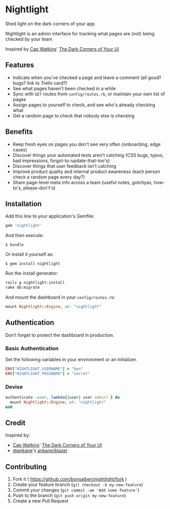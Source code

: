 # Nightlight

Shed light on the dark corners of your app

Nightlight is an admin interface for tracking what pages are (not) being checked by your team

Inspired by [Cap Watkins](https://twitter.com/cap)' [The Dark Corners of Your UI](http://blog.capwatkins.com/dark-corners)

## Features

- Indicate when you've checked a page and leave a comment (all good? bugs? link to Trello card?)
- See what pages haven't been checked in a while
- Sync with `GET` routes from `config/routes.rb`, or maintain your own list of pages
- Assign pages to yourself to check, and see who's already checking what
- Get a random page to check that nobody else is checking

## Benefits

- Keep fresh eyes on pages you don't see very often (onboarding, edge cases)
- Discover things your automated tests aren't catching (CSS bugs, typos, bad impressions, forgot-to-update-that-too's)
- Discover things that user feedback isn't catching
- Improve product quality and internal product awareness (each person check a random page every day?)
- Share page-level meta info across a team (useful notes, gotchyas, how-to's, please-don't's)

## Installation

Add this line to your application's Gemfile:

```ruby
gem 'nightlight'
```

And then execute:

    $ bundle

Or install it yourself as:

    $ gem install nightlight

Run the install generator:

```sh
rails g nightlight:install
rake db:migrate
```

And mount the dashboard in your `config/routes.rb`:

```ruby
mount Nightlight::Engine, at: "nightlight"
```

## Authentication

Don’t forget to protect the dashboard in production.

### Basic Authentication

Set the following variables in your environment or an initializer.

```ruby
ENV["NIGHTLIGHT_USERNAME"] = "ben"
ENV["NIGHTLIGHT_PASSWORD"] = "secret"
```

### Devise

```ruby
authenticate :user, lambda{|user| user.admin? } do
  mount Nightlight::Engine, at: "nightlight"
end
```

## Credit

Inspired by:
- [Cap Watkins](https://twitter.com/cap)' [The Dark Corners of Your UI](http://blog.capwatkins.com/dark-corners)
- [@ankane](https://github.com/ankane)'s [ankane/blazer](https://github.com/ankane/blazer)

## Contributing

1. Fork it ( https://github.com/bonsaiben/nightlight/fork )
2. Create your feature branch (`git checkout -b my-new-feature`)
3. Commit your changes (`git commit -am 'Add some feature'`)
4. Push to the branch (`git push origin my-new-feature`)
5. Create a new Pull Request
